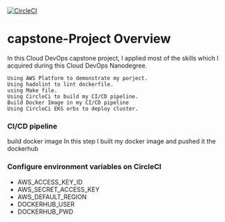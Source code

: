 [![CircleCI](https://circleci.com/gh/eisa26/capstone-project.svg?style=svg)](https://circleci.com/gh/eisa26/capstone-project)

# capstone-Project Overview

In this Cloud DevOps capstone project, I applied most of the skills which I acquired during this Cloud DevOps Nanodegree.

    Using AWS Platform to demonstrate my porject.
    Using hadolint to lint dockerfile.
    using Make file.
    Using CircleCi to build my CI/CD pipeline.
    Build Docker Image in my CI/CD pipeline
    Using CircleCi EKS orbs to deploy cluster.



### CI/CD pipeline

build docker image In this step I built my docker image and pushed it the dockerhub



### Configure environment variables on CircleCI
- AWS_ACCESS_KEY_ID
- AWS_SECRET_ACCESS_KEY
- AWS_DEFAULT_REGION
- DOCKERHUB_USER
- DOCKERHUB_PWD




